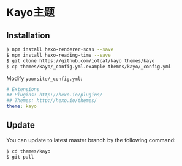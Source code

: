 # Kayo主题

## Installation

```bash
$ npm install hexo-renderer-scss --save
$ npm install hexo-reading-time --save
$ git clone https://github.com/iotcat/kayo themes/kayo
$ cp themes/kayo/_config.yml.example themes/kayo/_config.yml
```

Modify `yoursite/_config.yml`:

```yml
# Extensions
## Plugins: http://hexo.io/plugins/
## Themes: http://hexo.io/themes/
theme: kayo
```

## Update
You can update to latest master branch by the following command:
```bash
$ cd themes/kayo
$ git pull
```

